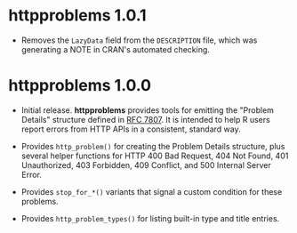# httpproblems 1.0.1

* Removes the `LazyData` field from the `DESCRIPTION` file, which was generating
  a NOTE in CRAN's automated checking.

# httpproblems 1.0.0

* Initial release. **httpproblems** provides tools for emitting the "Problem
  Details" structure defined in [RFC 7807](https://tools.ietf.org/html/rfc7807).
  It is intended to help R users report errors from HTTP APIs in a consistent,
  standard way.
  
* Provides `http_problem()` for creating the Problem Details structure, plus
  several helper functions for HTTP 400 Bad Request, 404 Not Found, 401
  Unauthorized, 403 Forbidden, 409 Conflict, and 500 Internal Server Error.

* Provides `stop_for_*()` variants that signal a custom condition for these
  problems.

* Provides `http_problem_types()` for listing built-in type and title entries.
